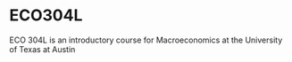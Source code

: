 # ECO304L
ECO 304L is an introductory course for Macroeconomics at the University of Texas at Austin
